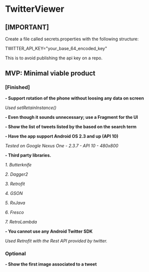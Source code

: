 # TwitterViewer

## [IMPORTANT]

Create a file called secrets.properties with the following structure:

TWITTER_API_KEY="your_base_64_encoded_key"

This is to avoid publishing the api key on a repo.


## MVP: Minimal viable product

### [Finished]

**- Support rotation of the phone without loosing any data on screen**

_Used setRetainInstance()_

**- Even though it sounds unnecessary; use a Fragment for the UI**

**- Show the list of tweets listed by the based on the search term**

**- Have the app support Android OS 2.3 and up (API 10)**

_Tested on Google Nexus One - 2.3.7 - API 10 - 480x800_

**- Third party libraries.**

_1. Butterknife_

_2. Dagger2_

_3. Retrofit_

_4. GSON_

_5. RxJava_

_6. Fresco_

_7. RetroLambda_
    
**- You cannot use any Android Twitter SDK**

_Used Retrofit with the Rest API provided by twitter._

### Optional

**- Show the first image associated to a tweet**
